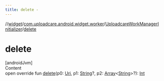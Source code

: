 ```yaml
---
title: delete -
---
```

//[widget](../../index.md)/[com.uploadcare.android.widget.worker](../index.md)/[UploadcareWorkManagerInitializer](index.md)/[delete](delete.md)



# delete  
[androidJvm]  
Content  
open override fun [delete](delete.md)(p0: [Uri](https://developer.android.com/reference/kotlin/android/net/Uri.html), p1: [String](https://kotlinlang.org/api/latest/jvm/stdlib/kotlin/-string/index.html)?, p2: [Array](https://kotlinlang.org/api/latest/jvm/stdlib/kotlin/-array/index.html)<[String](https://kotlinlang.org/api/latest/jvm/stdlib/kotlin/-string/index.html)>?): [Int](https://kotlinlang.org/api/latest/jvm/stdlib/kotlin/-int/index.html)  



